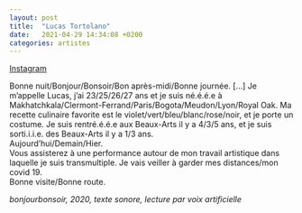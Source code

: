 ```yaml
---
layout: post
title:  "Lucas Tortolano"
date:   2021-04-29 14:34:08 +0200
categories: artistes
---
```

[Instagram](https://www.instagram.com/onalotrot/)

Bonne nuit/Bonjour/Bonsoir/Bon après-midi/Bonne journée. 
[...] Je m’appelle Lucas, j’ai 23/25/26/27 ans et je suis né.é.é.e à Makhatchkala/Clermont-Ferrand/Paris/Bogota/Meudon/Lyon/Royal Oak. Ma recette culinaire favorite est le violet/vert/bleu/blanc/rose/noir, et je porte un costume. Je suis rentré.é.é.e aux Beaux-Arts il y a 4/3/5 ans, et je suis sorti.i.i.e. des Beaux-Arts il y a 1/3 ans.  
Aujourd’hui/Demain/Hier.  
Vous assisterez à une performance autour de mon travail artistique dans laquelle je suis transmultiple. Je vais veiller à garder mes distances/mon covid 19.  
Bonne visite/Bonne route.

*bonjourbonsoir, 2020, texte sonore, lecture par voix artificielle*
